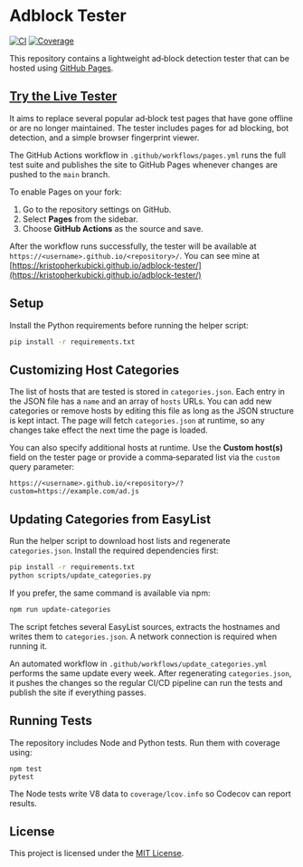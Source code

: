 # Adblock Tester

[![CI](https://github.com/kristopherkubicki/adblock-tester/actions/workflows/pages.yml/badge.svg)](https://github.com/kristopherkubicki/adblock-tester/actions/workflows/pages.yml)
[![Coverage](https://codecov.io/gh/kristopherkubicki/adblock-tester/graph/badge.svg?token=5BO90KN4RC)](https://codecov.io/gh/kristopherkubicki/adblock-tester)

This repository contains a lightweight ad‑block detection tester that can be hosted using [GitHub Pages](https://pages.github.com/).


## [Try the Live Tester](https://kristopherkubicki.github.io/adblock-tester/)

It aims to replace several popular ad‑block test pages that have gone offline or are no longer maintained.
The tester includes pages for ad blocking, bot detection, and a simple browser fingerprint viewer.

The GitHub Actions workflow in `.github/workflows/pages.yml` runs the full test suite and publishes the site to GitHub Pages whenever changes are pushed to the `main` branch.

To enable Pages on your fork:

1. Go to the repository settings on GitHub.
2. Select **Pages** from the sidebar.
3. Choose **GitHub Actions** as the source and save.

After the workflow runs successfully, the tester will be available at `https://<username>.github.io/<repository>/`. You can see mine at [https://kristopherkubicki.github.io/adblock-tester/](https://kristopherkubicki.github.io/adblock-tester/)

## Setup

Install the Python requirements before running the helper script:

```bash
pip install -r requirements.txt
```

## Customizing Host Categories

The list of hosts that are tested is stored in `categories.json`. Each entry in
the JSON file has a `name` and an array of `hosts` URLs. You can add new
categories or remove hosts by editing this file as long as the JSON structure is
kept intact. The page will fetch `categories.json` at runtime, so any changes
take effect the next time the page is loaded.

You can also specify additional hosts at runtime. Use the **Custom host(s)**
field on the tester page or provide a comma‑separated list via the `custom`
query parameter:

```
https://<username>.github.io/<repository>/?custom=https://example.com/ad.js
```


## Updating Categories from EasyList

Run the helper script to download host lists and regenerate `categories.json`.
Install the required dependencies first:

```bash
pip install -r requirements.txt
python scripts/update_categories.py
```

If you prefer, the same command is available via npm:

```bash
npm run update-categories
```

The script fetches several EasyList sources, extracts the hostnames and writes
them to `categories.json`. A network connection is required when running it.

An automated workflow in `.github/workflows/update_categories.yml` performs the
same update every week. After regenerating `categories.json`, it pushes the
changes so the regular CI/CD pipeline can run the tests and publish the site
if everything passes.


## Running Tests

The repository includes Node and Python tests. Run them with coverage using:

```
npm test
pytest

```

The Node tests write V8 data to `coverage/lcov.info` so Codecov can report results.

## License

This project is licensed under the [MIT License](LICENSE).
